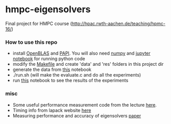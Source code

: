 # hmpc-eigensolvers
Final project for HMPC course (http://hpac.rwth-aachen.de/teaching/hpmc-16/)

### How to use this repo
* install [OpenBLAS](https://github.com/xianyi/OpenBLAS) and [PAPI](http://icl.cs.utk.edu/papi/software/index.html). You will also need [numpy](http://www.numpy.org) and [jupyter notebook](http://jupyter.org) for running python code
* modify the [Makefile](https://github.com/yobibyte/hpmc-eigensolvers/blob/master/Makefile) and create 'data' and 'res' folders in this project dir
* generate the data from [this](https://github.com/yobibyte/hpmc-eigensolvers/blob/master/hmpc-data-generation.ipynb) notebook
* ./run.sh (will make the evaluate.c and do all the experiments)
* run [this](https://github.com/yobibyte/hpmc-eigensolvers/blob/master/results_analysis.ipynb) notebook to see the results of the experiments

### misc
* Some useful performance measurement code from the lecture [here](http://hpac.rwth-aachen.de/teaching/hpmc-16/sum.c).
* Timing info from lapack website [here](http://www.netlib.org/lapack/lawn41/node104.html)
* Measuring performance and accuracy of eigensolvers [paper](http://www.netlib.org/lapack/lawnspdf/lawn183.pdf)
